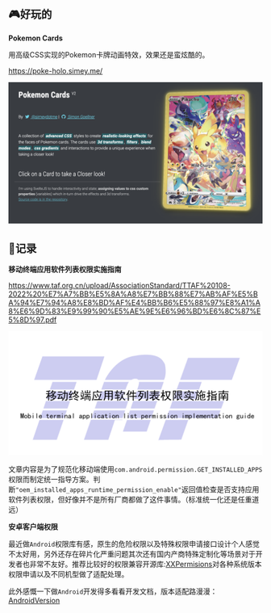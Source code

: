  
## 🎮好玩的

**Pokemon Cards**

用高级CSS实现的Pokemon卡牌动画特效，效果还是蛮炫酷的。

https://poke-holo.simey.me/

![20240523095401.png](imgs/20240523095401.png)
 
 ## 📝记录

 **移动终端应用软件列表权限实施指南**

 https://www.taf.org.cn/upload/AssociationStandard/TTAF%20108-2022%20%E7%A7%BB%E5%8A%A8%E7%BB%88%E7%AB%AF%E5%BA%94%E7%94%A8%E8%BD%AF%E4%BB%B6%E5%88%97%E8%A1%A8%E6%9D%83%E9%99%90%E5%AE%9E%E6%96%BD%E6%8C%87%E5%8D%97.pdf

  ![20240521100428.png](imgs/20240521100428.png)

  文章内容是为了规范化移动端使用`com.android.permission.GET_INSTALLED_APPS`权限而制定统一指导方案。判断`"oem_installed_apps_runtime_permission_enable"`返回值检查是否支持应用软件列表权限，但好像并不是所有厂商都做了这件事情。（标准统一化还是任重道远）

**安卓客户端权限**

最近做`Android`权限库有感，原生的危险权限以及特殊权限申请接口设计个人感觉不太好用，另外还存在碎片化严重问题其次还有国内产商特殊定制化等场景对于开发者也非常不友好。推荐比较好的权限兼容开源库:[XXPermisions](https://github.com/getActivity/XXPermissions)对各种系统版本权限申请以及不同机型做了适配处理。

此外感慨一下做`Android`开发得多看看开发文档，版本适配路漫漫：[AndroidVersion](https://developer.android.com/about/versions?hl=zh-cn)
